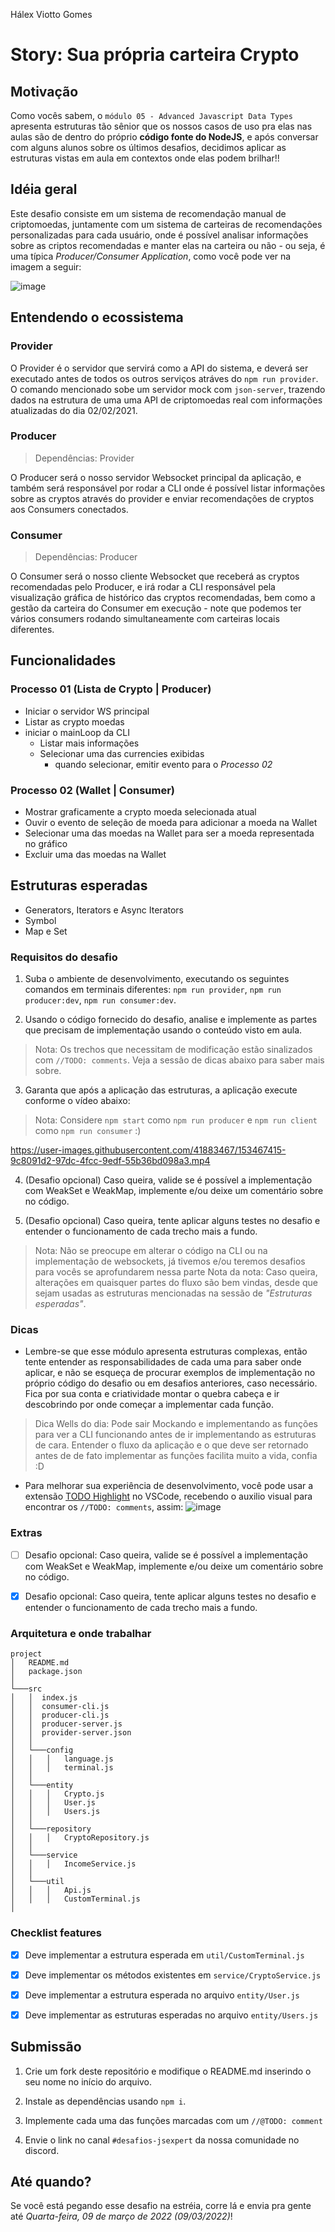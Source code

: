 Hálex Viotto Gomes

# Story: Sua própria carteira Crypto

## Motivação

Como vocês sabem, o `módulo 05 - Advanced Javascript Data Types` apresenta estruturas tão sênior que os nossos casos de uso pra elas nas aulas são de dentro do próprio **código fonte do NodeJS**, e após conversar com alguns alunos sobre os últimos desafios, decidimos aplicar as estruturas vistas em aula em contextos onde elas podem brilhar!!

## Idéia geral

Este desafio consiste em um sistema de recomendação manual de criptomoedas, juntamente com um sistema de carteiras de recomendações personalizadas para cada usuário, onde é possível analisar informações sobre as criptos recomendadas e manter elas na carteira ou não - ou seja, é uma típica _Producer/Consumer Application_, como você pode ver na imagem a seguir:

![image](https://user-images.githubusercontent.com/41883467/153203842-8889bbd8-e9e4-496c-b8ae-d9c6c6ec57e3.png)

## Entendendo o ecossistema

### Provider
O Provider é o servidor que servirá como a API do sistema, e deverá ser executado antes de todos os outros serviços atráves do `npm run provider`. O comando mencionado sobe um servidor mock com `json-server`, trazendo dados na estrutura de uma uma API de criptomoedas real com informações atualizadas do dia 02/02/2021.

### Producer
> Dependências: Provider

O Producer será o nosso servidor Websocket principal da aplicação, e também será responsável por rodar a CLI onde é possível listar informações sobre as cryptos através do provider e enviar recomendações de cryptos aos Consumers conectados. 

### Consumer
> Dependências: Producer

O Consumer será o nosso cliente Websocket que receberá as cryptos recomendadas pelo Producer, e irá rodar a CLI responsável pela visualização gráfica de histórico das cryptos recomendadas, bem como a gestão da carteira do Consumer em execução - note que podemos ter vários consumers rodando simultaneamente com carteiras locais diferentes.

## Funcionalidades

### Processo 01 (Lista de Crypto | Producer)

- Iniciar o servidor WS principal
- Listar as crypto moedas
- iniciar o mainLoop da CLI
  - Listar mais informações
  - Selecionar uma das currencies exibidas
    - quando selecionar, emitir evento para o _Processo 02_

### Processo 02 (Wallet | Consumer)

- Mostrar graficamente a crypto moeda selecionada atual
- Ouvir o evento de seleção de moeda para adicionar a moeda na Wallet
- Selecionar uma das moedas na Wallet para ser a moeda representada no gráfico
- Excluir uma das moedas na Wallet

## Estruturas esperadas
- Generators, Iterators e Async Iterators
- Symbol
- Map e Set

### Requisitos do desafio

1. Suba o ambiente de desenvolvimento, executando os seguintes comandos em terminais diferentes: `npm run provider`, `npm run producer:dev`, `npm run consumer:dev`.

2. Usando o código fornecido do desafio, analise e implemente as partes que precisam de implementação usando o conteúdo visto em aula. 
> Nota: Os trechos que necessitam de modificação estão sinalizados com `//TODO: comments`. Veja a sessão de dicas abaixo para saber mais sobre.

3. Garanta que após a aplicação das estruturas, a aplicação execute conforme o vídeo abaixo:
> Nota: Considere `npm start` como `npm run producer` e `npm run client` como `npm run consumer` :)

https://user-images.githubusercontent.com/41883467/153467415-9c8091d2-97dc-4fcc-9edf-55b36bd098a3.mp4

4. (Desafio opcional) Caso queira, valide se é possível a implementação com WeakSet e WeakMap, implemente e/ou deixe um comentário sobre no código.

5. (Desafio opcional) Caso queira, tente aplicar alguns testes no desafio e entender o funcionamento de cada trecho mais a fundo.

> Nota: Não se preocupe em alterar o código na CLI ou na implementação de websockets, já tivemos e/ou teremos desafios para vocês se aprofundarem nessa parte
> Nota da nota: Caso queira, alterações em quaisquer partes do fluxo são bem vindas, desde que sejam usadas as estruturas mencionadas na sessão de _"Estruturas esperadas"_.

### Dicas
- Lembre-se que esse módulo apresenta estruturas complexas, então tente entender as responsabilidades de cada uma para saber onde aplicar, e não se esqueça de procurar exemplos de implementação no próprio código do desafio ou em desafios anteriores, caso necessário. Fica por sua conta e criatividade montar o quebra cabeça e ir descobrindo por onde começar a implementar cada função.
> Dica Wells do dia: Pode sair Mockando e implementando as funções para ver a CLI funcionando antes de ir implementando as estruturas de cara. Entender o fluxo da aplicação e o que deve ser retornado antes de de fato implementar as funções facilita muito a vida, confia :D

- Para melhorar sua experiência de desenvolvimento, você pode usar a extensão [TODO Highlight](https://marketplace.visualstudio.com/items?itemName=wayou.vscode-todo-highlight) no VSCode, recebendo o auxilio visual para encontrar os `//TODO: comments`, assim:
![image](https://user-images.githubusercontent.com/41883467/153465555-f2daa3e0-5770-4139-8344-dd2b792e159e.png)

### Extras

- [ ] Desafio opcional: Caso queira, valide se é possível a implementação com WeakSet e WeakMap, implemente e/ou deixe um comentário sobre no código.
- [x] Desafio opcional: Caso queira, tente aplicar alguns testes no desafio e entender o funcionamento de cada trecho mais a fundo.


### Arquitetura e onde trabalhar

```
project
│   README.md
│   package.json
│
└───src
│   │  index.js
│   │  consumer-cli.js
│   │  producer-cli.js
│   │  producer-server.js
│   │  provider-server.json
│   │
│   └───config
│   │   │   language.js
│   │   │   terminal.js
│   │
│   └───entity
│   │   │   Crypto.js
│   │   │   User.js
│   │   │   Users.js
│   │
│   └───repository
│   │   │   CryptoRepository.js
│   │
│   └───service
│   │   │   IncomeService.js
│   │
│   └───util
│   │   │   Api.js
│   │   │   CustomTerminal.js
│
```

### Checklist features

- [x] Deve implementar a estrutura esperada em `util/CustomTerminal.js`

- [x] Deve implementar os métodos existentes em `service/CryptoService.js`

- [x] Deve implementar a estrutura esperada no arquivo `entity/User.js`

- [x] Deve implementar as estruturas esperadas no arquivo `entity/Users.js`

## Submissão

1. Crie um fork deste repositório e modifique o README.md inserindo o seu nome no início do arquivo.

2. Instale as dependências usando `npm i`.

3. Implemente cada uma das funções marcadas com um `//@TODO: comment`

4. Envie o link no canal `#desafios-jsexpert` da nossa comunidade no discord.

## Até quando?

Se você está pegando esse desafio na estréia, corre lá e envia pra gente até _Quarta-feira, 09 de março de 2022 (09/03/2022)_!
